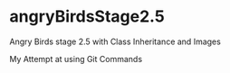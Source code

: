 # angryBirdsStage2.5
Angry Birds stage 2.5 with Class Inheritance and Images

My Attempt at using Git Commands

